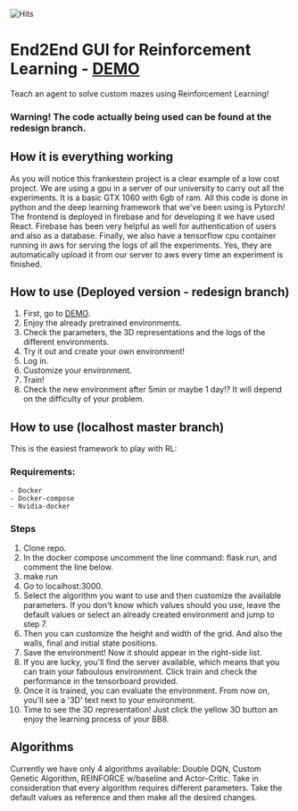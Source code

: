 ![Hits](https://hitcounter.pythonanywhere.com/count/tag.svg?url=https%3A%2F%2Fgithub.com%2Fjuanjo3ns%2Fend2endRL)
# End2End GUI for Reinforcement Learning - [DEMO](https://end2endrl.web.app)

Teach an agent to solve custom mazes using Reinforcement Learning!

### Warning! The code actually being used can be found at the redesign branch.

## How it is everything working
As you will notice this frankestein project is a clear example of a low cost project.
We are using a gpu in a server of our university to carry out all the experiments. It is a basic GTX 1060 with 6gb of ram. All this code is done in python and the deep learning framework that we've been using is Pytorch!
The frontend is deployed in firebase and for developing it we have used React. Firebase has been very helpful as well for authentication of users and also as a database.
Finally, we also have a tensorflow cpu container running in aws for serving the logs of all the experiments. Yes, they are automatically upload it from our server to aws every time an experiment is finished.

## How to use (Deployed version - redesign branch)
  1. First, go to [DEMO](end2endrl.web.app). 
  2. Enjoy the already pretrained environments.
  3. Check the parameters, the 3D representations and the logs of the different environments.
  4. Try it out and create your own environment!
  5. Log in.
  6. Customize your environment.
  7. Train!
  8. Check the new environment after 5min or maybe 1 day!? It will depend on the difficulty of your problem.
  

## How to use (localhost master branch)
This is the easiest framework to play with RL: 
  ### Requirements:
    - Docker
    - Docker-compose
    - Nvidia-docker
  ### Steps
  1. Clone repo.
  2. In the docker compose uncomment the line command: flask run, and comment the line below.
  3. make run
  4. Go to localhost:3000. 
  3. Select the algorithm you want to use and then customize the available parameters. If you don't know which values should you use, leave the default values or select an already created environment and jump to step 7.
  4. Then you can customize the height and width of the grid. And also the walls, final and initial state positions.
  5. Save the environment! Now it should appear in the right-side list.
  6. If you are lucky, you'll find the server available, which means that you can train your faboulous environment. Click train and check the performance in the tensorboard provided.
  7. Once it is trained, you can evaluate the environment. From now on, you'll see a '3D' text next to your environment.
  8. Time to see the 3D representation! Just click the yellow 3D button an enjoy the learning process of your BB8.

## Algorithms
Currently we have only 4 algorithms available: Double DQN, Custom Genetic Algorithm, REINFORCE w/baseline and Actor-Critic. Take in consideration that every algorithm requires different parameters. Take the default values as reference and then make all the desired changes.
